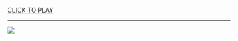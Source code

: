 
<a href="https://premium76.site?title=infinite_tutoring_games_unblocked&ref=13M">CLICK TO PLAY</a></h3>
<hr>

<a href="https://premium76.site?title=infinite_tutoring_games_unblocked&ref=13M"><img src="https://clearcache.store/games.png"></a>


